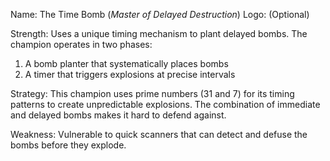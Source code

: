 Name: The Time Bomb (*Master of Delayed Destruction*)
Logo: (Optional)

Strength: Uses a unique timing mechanism to plant delayed bombs. The champion operates in two phases:
1. A bomb planter that systematically places bombs
2. A timer that triggers explosions at precise intervals

Strategy: This champion uses prime numbers (31 and 7) for its timing patterns to create unpredictable explosions. The combination of immediate and delayed bombs makes it hard to defend against.

Weakness: Vulnerable to quick scanners that can detect and defuse the bombs before they explode. 